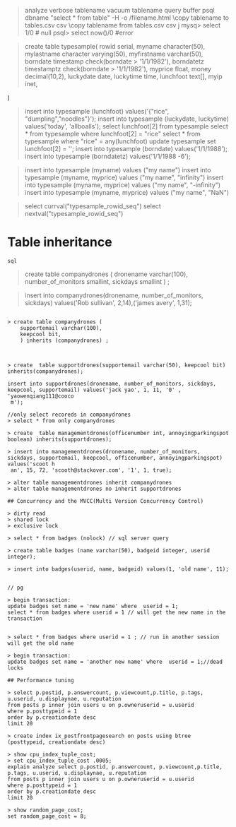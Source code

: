 > analyze verbose tablename
> vacuum tablename
 > query buffer
 > psql dbname "select * from table" -H -o /filename.html
  \copy tablename to tables.csv csv
  \copy tablename from  tables.csv csv
j
> mysq> select 1/0 # null
> psql> select now()/0 #error

> create table typesample(
    rowid serial, 
    myname character(50), 
    mylastname character varying(50), 
    myfirstname varchar(50), 
    borndate timestamp check(borndate > '1/1/1982'),
    borndatetz timestamptz check(borndate > '1/1/1982'),
    myprice float, 
    money decimal(10,2),
    luckydate date,
    luckytime time,
    lunchfoot text[],
    myip inet,

)

> insert into typesample (lunchfoot) values('{"rice", "dumpling","noodles"}');
> insert into typesample (luckydate, luckytime) values('today', 'allboalls');
> select lunchfoot[2] from typesample
> select * from typesample where lunchfoot[2] = "rice"
> select * from typesample where  "rice" = any(lunchfoot)
> update typesample set lunchfoot[2] = '';
> insert into typesample (borndate) values('1/1/1988');
> insert into typesample (borndatetz) values('1/1/1988 -6');

> insert into typesample (myname) values ("my name")
> insert into typesample (myname, myprice) values ("my name", "infinity")
> insert into typesample (myname, myprice) values ("my name", "-infinity")
> insert into typesample (myname, myprice) values ("my name", "NaN")

> select currval("typesample_rowid_seq")
> select nextval("typesample_rowid_seq")


# Table inheritance

```sql```
> create table companydrones (
    dronename varchar(100),
    number_of_monitors smallint,
    sickdays smallint
    ) ;

> insert into companydrones(dronename, number_of_monitors, sickdays) values('Rob sullivan', 2,14),('james avery', 1,31);

``````

> create table companydrones (
    supportemail varchar(100),
    keepcool bit,
    ) inherits (companydrones) ;



> create  table supportdrones(supportemail varchar(50), keepcool bit) inherits(companydrones);

insert into supportdrones(dronename, number_of_monitors, sickdays, keepcool, supportemail) values('jack yao', 1, 11, '0' , 'yaowenqiang111@cooco
 m'); 

//only select recoreds in companydrones
> select * from only companydrones

> create  table managementdrones(officenumber int, annoyingparkingspot boolean) inherits(supportdrones);

> insert into managementdrones(dronename, number_of_monitors, sickdays, supportemail, keepcool, officenumber, annoyingparkingspot) values('scoot h
 an', 15, 72, 'scooth@stackover.com', '1', 1, true);

> alter table managementdrones inherit companydrones
> alter table managementdrones no inherit supportdrones

## Concurrency and the MVCC(Multi Version Concurrency Control)

> dirty read
> shared lock
> exclusive lock

> select * from badges (nolock) // sql server query

> create table badges (name varchar(50), badgeid integer, userid integer);

> insert into badges(userid, name, badgeid) values(1, 'old name', 11);


// pg

> begin transaction:
update badges set name = 'new name' where  userid = 1;
select * from badges where userid = 1 // will get the new name in the transaction


> select * from badges where userid = 1 ; // run in another session will get the old name 

> begin transaction:
update badges set name = 'another new name' where  userid = 1;//dead locks

## Performance tuning

> select p.postid, p.answercount, p.viewcount,p.title, p.tags, u.userid, u.displaynae, u.reputation
from posts p inner join users u on p.owneruserid = u.userid
where p.posttypeid = 1
order by p.creationdate desc
limit 20

> create index ix_postfrontpagesearch on posts using btree (posttypeid, creationdate desc)

> show cpu_index_tuple_cost;
> set cpu_index_tuple_cost .0005;
explain analyze select p.postid, p.answercount, p.viewcount,p.title, p.tags, u.userid, u.displaynae, u.reputation
from posts p inner join users u on p.owneruserid = u.userid
where p.posttypeid = 1
order by p.creationdate desc
limit 20

> show random_page_cost;
set random_page_cost = 8;





























